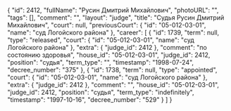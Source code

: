 {
    "id": 2412,
    "fullName": "Русин Дмитрий Михайлович",
    "photoURL": "",
    "tags": [],
    "comment": "",
    "layout": "judge",
    "title": "Судья Русин Дмитрий Михайлович",
    "court": null,
    "previousCourt": {
        "id": "05-012-03-01",
        "name": "суд Логойского района"
    },
    "career": [
        {
            "id": 1739,
            "term": null,
            "type": "released",
            "court": {
                "id": "05-012-03-01",
                "name": "суд Логойского района"
            },
            "extra": {
                "judge_id": 2412
            },
            "comment": "по состоянию здоровья",
            "house_id": "05-012-03-01",
            "judge_id": 2412,
            "position": "судья",
            "term_type": "",
            "timestamp": "1998-07-24",
            "decree_number": "375"
        },
        {
            "id": 1738,
            "term": null,
            "type": "appointed",
            "court": {
                "id": "05-012-03-01",
                "name": "суд Логойского района"
            },
            "extra": {
                "judge_id": 2412
            },
            "comment": "",
            "house_id": "05-012-03-01",
            "judge_id": 2412,
            "position": "судья",
            "term_type": "indefinitely",
            "timestamp": "1997-10-16",
            "decree_number": "529"
        }
    ]
}